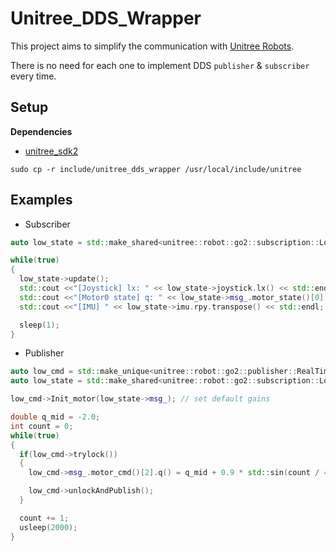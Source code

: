 # Unitree_DDS_Wrapper

This project aims to simplify the communication with [Unitree Robots](https://github.com/unitreerobotics).

There is no need for each one to implement DDS `publisher` & `subscriber` every time.

## Setup

**Dependencies**
+ [unitree_sdk2](https://github.com/unitreerobotics/unitree_sdk2)

```
sudo cp -r include/unitree_dds_wrapper /usr/local/include/unitree
```

## Examples

+ Subscriber

```cpp
auto low_state = std::make_shared<unitree::robot::go2::subscription::LowState>();

while(true)
{
  low_state->update();
  std::cout <<"[Joystick] lx: " << low_state->joystick.lx() << std::endl;
  std::cout <<"[Motor0 state] q: " << low_state->msg_.motor_state()[0].q() << std::endl;
  std::cout <<"[IMU] " << low_state->imu.rpy.transpose() << std::endl;

  sleep(1);
}
```

+ Publisher

```cpp
auto low_cmd = std::make_unique<unitree::robot::go2::publisher::RealTimeLowCmd>();
auto low_state = std::make_shared<unitree::robot::go2::subscription::LowState>();

low_cmd->Init_motor(low_state->msg_); // set default gains

double q_mid = -2.0;
int count = 0;
while(true)
{
  if(low_cmd->trylock())
  {
    low_cmd->msg_.motor_cmd()[2].q() = q_mid + 0.9 * std::sin(count / 400.);

    low_cmd->unlockAndPublish();
  }

  count += 1;
  usleep(2000);
}
```